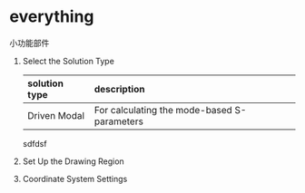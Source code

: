 ﻿# everything
小功能部件
1. Select the Solution Type

    | solution type | description |
    | :-------------- | :------------ |
    | Driven Modal | For calculating the mode-based S-parameters |
    sdfdsf
1. Set Up the Drawing Region
1. Coordinate System Settings
